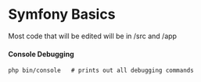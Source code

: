 Symfony Basics
==============

Most code that will be edited will be in /src and /app


#### Console Debugging

    php bin/console   # prints out all debugging commands

    
    